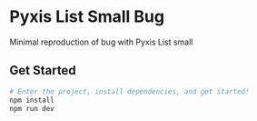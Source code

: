 # Pyxis List Small Bug

Minimal reproduction of bug with Pyxis List small

## Get Started

```bash
# Enter the project, install dependencies, and get started!
npm install
npm run dev
```
